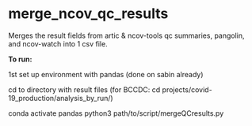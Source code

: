 # merge_ncov_qc_results
Merges the result fields from artic &amp; ncov-tools qc summaries, pangolin, and ncov-watch into 1 csv file. 


<b>To run:</b>

1st set up environment with pandas (done on sabin already)

cd to directory with result files 
(for BCCDC: cd projects/covid-19_production/analysis_by_run/<MiSeqRunID>)

conda activate pandas
python3 path/to/script/mergeQCresults.py
